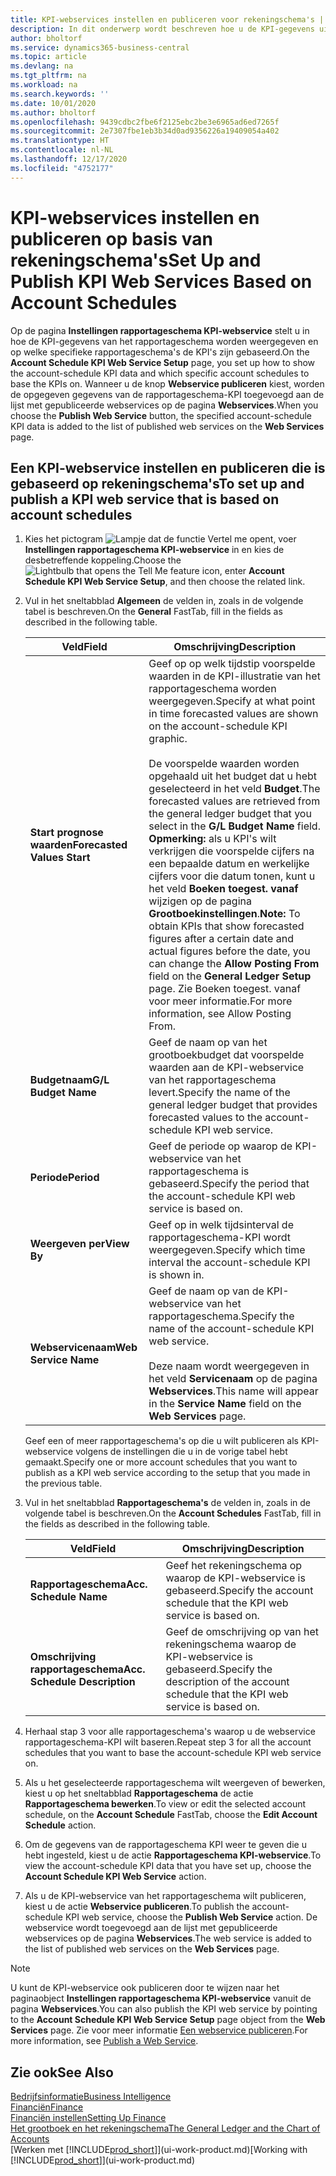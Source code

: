 ```yaml
---
title: KPI-webservices instellen en publiceren voor rekeningschema's | Microsoft Docs
description: In dit onderwerp wordt beschreven hoe u de KPI-gegevens uit het rapportageschema weergeeft op basis van specifieke rapportageschema's.
author: bholtorf
ms.service: dynamics365-business-central
ms.topic: article
ms.devlang: na
ms.tgt_pltfrm: na
ms.workload: na
ms.search.keywords: ''
ms.date: 10/01/2020
ms.author: bholtorf
ms.openlocfilehash: 9439cdbc2fbe6f2125ebc2be3e6965ad6ed7265f
ms.sourcegitcommit: 2e7307fbe1eb3b34d0ad9356226a19409054a402
ms.translationtype: HT
ms.contentlocale: nl-NL
ms.lasthandoff: 12/17/2020
ms.locfileid: "4752177"
---
```

# <a name="set-up-and-publish-kpi-web-services-based-on-account-schedules"></a><span data-ttu-id="cd276-103">KPI-webservices instellen en publiceren op basis van rekeningschema's</span><span class="sxs-lookup"><span data-stu-id="cd276-103">Set Up and Publish KPI Web Services Based on Account Schedules</span></span>
<span data-ttu-id="cd276-104">Op de pagina **Instellingen rapportageschema KPI-webservice** stelt u in hoe de KPI-gegevens van het rapportageschema worden weergegeven en op welke specifieke rapportageschema's de KPI's zijn gebaseerd.</span><span class="sxs-lookup"><span data-stu-id="cd276-104">On the **Account Schedule KPI Web Service Setup** page, you set up how to show the account-schedule KPI data and which specific account schedules to base the KPIs on.</span></span> <span data-ttu-id="cd276-105">Wanneer u de knop **Webservice publiceren** kiest, worden de opgegeven gegevens van de rapportageschema-KPI toegevoegd aan de lijst met gepubliceerde webservices op de pagina **Webservices**.</span><span class="sxs-lookup"><span data-stu-id="cd276-105">When you choose the **Publish Web Service** button, the specified account-schedule KPI data is added to the list of published web services on the **Web Services** page.</span></span>  

## <a name="to-set-up-and-publish-a-kpi-web-service-that-is-based-on-account-schedules"></a><span data-ttu-id="cd276-106">Een KPI-webservice instellen en publiceren die is gebaseerd op rekeningschema's</span><span class="sxs-lookup"><span data-stu-id="cd276-106">To set up and publish a KPI web service that is based on account schedules</span></span>  
1.  <span data-ttu-id="cd276-107">Kies het pictogram ![Lampje dat de functie Vertel me opent](media/ui-search/search_small.png "Vertel me wat u wilt doen"), voer **Instellingen rapportageschema KPI-webservice** in en kies de desbetreffende koppeling.</span><span class="sxs-lookup"><span data-stu-id="cd276-107">Choose the ![Lightbulb that opens the Tell Me feature](media/ui-search/search_small.png "Tell me what you want to do") icon, enter **Account Schedule KPI Web Service Setup**, and then choose the related link.</span></span>  
2.  <span data-ttu-id="cd276-108">Vul in het sneltabblad **Algemeen** de velden in, zoals in de volgende tabel is beschreven.</span><span class="sxs-lookup"><span data-stu-id="cd276-108">On the **General** FastTab, fill in the fields as described in the following table.</span></span>  

    |<span data-ttu-id="cd276-109">Veld</span><span class="sxs-lookup"><span data-stu-id="cd276-109">Field</span></span>|<span data-ttu-id="cd276-110">Omschrijving</span><span class="sxs-lookup"><span data-stu-id="cd276-110">Description</span></span>|  
    |---------------------------------|---------------------------------------|  
    |<span data-ttu-id="cd276-111">**Start prognose waarden**</span><span class="sxs-lookup"><span data-stu-id="cd276-111">**Forecasted Values Start**</span></span>|<span data-ttu-id="cd276-112">Geef op op welk tijdstip voorspelde waarden in de KPI-illustratie van het rapportageschema worden weergegeven.</span><span class="sxs-lookup"><span data-stu-id="cd276-112">Specify at what point in time forecasted values are shown on the account-schedule KPI graphic.</span></span><br /><br /> <span data-ttu-id="cd276-113">De voorspelde waarden worden opgehaald uit het budget dat u hebt geselecteerd in het veld **Budget**.</span><span class="sxs-lookup"><span data-stu-id="cd276-113">The forecasted values are retrieved from the general ledger budget that you select in the **G/L Budget Name** field.</span></span> <span data-ttu-id="cd276-114">**Opmerking:** als u KPI's wilt verkrijgen die voorspelde cijfers na een bepaalde datum en werkelijke cijfers voor die datum tonen, kunt u het veld **Boeken toegest. vanaf** wijzigen op de pagina **Grootboekinstellingen**.</span><span class="sxs-lookup"><span data-stu-id="cd276-114">**Note:**  To obtain KPIs that show forecasted figures after a certain date and actual figures before the date, you can change the **Allow Posting From** field on the **General Ledger Setup** page.</span></span> <span data-ttu-id="cd276-115">Zie Boeken toegest. vanaf voor meer informatie.</span><span class="sxs-lookup"><span data-stu-id="cd276-115">For more information, see Allow Posting From.</span></span>|  
    |<span data-ttu-id="cd276-116">**Budgetnaam**</span><span class="sxs-lookup"><span data-stu-id="cd276-116">**G/L Budget Name**</span></span>|<span data-ttu-id="cd276-117">Geef de naam op van het grootboekbudget dat voorspelde waarden aan de KPI-webservice van het rapportageschema levert.</span><span class="sxs-lookup"><span data-stu-id="cd276-117">Specify the name of the general ledger budget that provides forecasted values to the account-schedule KPI web service.</span></span>|  
    |<span data-ttu-id="cd276-118">**Periode**</span><span class="sxs-lookup"><span data-stu-id="cd276-118">**Period**</span></span>|<span data-ttu-id="cd276-119">Geef de periode op waarop de KPI-webservice van het rapportageschema is gebaseerd.</span><span class="sxs-lookup"><span data-stu-id="cd276-119">Specify the period that the account-schedule KPI web service is based on.</span></span>|  
    |<span data-ttu-id="cd276-120">**Weergeven per**</span><span class="sxs-lookup"><span data-stu-id="cd276-120">**View By**</span></span>|<span data-ttu-id="cd276-121">Geef op in welk tijdsinterval de rapportageschema-KPI wordt weergegeven.</span><span class="sxs-lookup"><span data-stu-id="cd276-121">Specify which time interval the account-schedule KPI is shown in.</span></span>|  
    |<span data-ttu-id="cd276-122">**Webservicenaam**</span><span class="sxs-lookup"><span data-stu-id="cd276-122">**Web Service Name**</span></span>|<span data-ttu-id="cd276-123">Geef de naam op van de KPI-webservice van het rapportageschema.</span><span class="sxs-lookup"><span data-stu-id="cd276-123">Specify the name of the account-schedule KPI web service.</span></span><br /><br /> <span data-ttu-id="cd276-124">Deze naam wordt weergegeven in het veld **Servicenaam** op de pagina **Webservices**.</span><span class="sxs-lookup"><span data-stu-id="cd276-124">This name will appear in the **Service Name** field on the **Web Services** page.</span></span>|  

    <span data-ttu-id="cd276-125">Geef een of meer rapportageschema's op die u wilt publiceren als KPI-webservice volgens de instellingen die u in de vorige tabel hebt gemaakt.</span><span class="sxs-lookup"><span data-stu-id="cd276-125">Specify one or more account schedules that you want to publish as a KPI web service according to the setup that you made in the previous table.</span></span>  

3.  <span data-ttu-id="cd276-126">Vul in het sneltabblad **Rapportageschema's** de velden in, zoals in de volgende tabel is beschreven.</span><span class="sxs-lookup"><span data-stu-id="cd276-126">On the **Account Schedules** FastTab, fill in the fields as described in the following table.</span></span>  

    |<span data-ttu-id="cd276-127">Veld</span><span class="sxs-lookup"><span data-stu-id="cd276-127">Field</span></span>|<span data-ttu-id="cd276-128">Omschrijving</span><span class="sxs-lookup"><span data-stu-id="cd276-128">Description</span></span>|  
    |---------------------------------|---------------------------------------|  
    |<span data-ttu-id="cd276-129">**Rapportageschema**</span><span class="sxs-lookup"><span data-stu-id="cd276-129">**Acc. Schedule Name**</span></span>|<span data-ttu-id="cd276-130">Geef het rekeningschema op waarop de KPI-webservice is gebaseerd.</span><span class="sxs-lookup"><span data-stu-id="cd276-130">Specify the account schedule that the KPI web service is based on.</span></span>|  
    |<span data-ttu-id="cd276-131">**Omschrijving rapportageschema**</span><span class="sxs-lookup"><span data-stu-id="cd276-131">**Acc. Schedule Description**</span></span>|<span data-ttu-id="cd276-132">Geef de omschrijving op van het rekeningschema waarop de KPI-webservice is gebaseerd.</span><span class="sxs-lookup"><span data-stu-id="cd276-132">Specify the description of the account schedule that the KPI web service is based on.</span></span>|  

4.  <span data-ttu-id="cd276-133">Herhaal stap 3 voor alle rapportageschema's waarop u de webservice rapportageschema-KPI wilt baseren.</span><span class="sxs-lookup"><span data-stu-id="cd276-133">Repeat step 3 for all the account schedules that you want to base the account-schedule KPI web service on.</span></span>  
5.  <span data-ttu-id="cd276-134">Als u het geselecteerde rapportageschema wilt weergeven of bewerken, kiest u op het sneltabblad **Rapportageschema** de actie **Rapportageschema bewerken**.</span><span class="sxs-lookup"><span data-stu-id="cd276-134">To view or edit the selected account schedule, on the **Account Schedule** FastTab, choose the **Edit Account Schedule** action.</span></span>  
6.  <span data-ttu-id="cd276-135">Om de gegevens van de rapportageschema KPI weer te geven die u hebt ingesteld, kiest u de actie **Rapportageschema KPI-webservice**.</span><span class="sxs-lookup"><span data-stu-id="cd276-135">To view the account-schedule KPI data that you have set up, choose the **Account Schedule KPI Web Service** action.</span></span>  
7.  <span data-ttu-id="cd276-136">Als u de KPI-webservice van het rapportageschema wilt publiceren, kiest u de actie **Webservice publiceren**.</span><span class="sxs-lookup"><span data-stu-id="cd276-136">To publish the account-schedule KPI web service, choose the **Publish Web Service** action.</span></span> <span data-ttu-id="cd276-137">De webservice wordt toegevoegd aan de lijst met gepubliceerde webservices op de pagina **Webservices**.</span><span class="sxs-lookup"><span data-stu-id="cd276-137">The web service is added to the list of published web services on the **Web Services** page.</span></span>  

> [!NOTE]  
>  <span data-ttu-id="cd276-138">U kunt de KPI-webservice ook publiceren door te wijzen naar het paginaobject **Instellingen rapportageschema KPI-webservice** vanuit de pagina **Webservices**.</span><span class="sxs-lookup"><span data-stu-id="cd276-138">You can also publish the KPI web service by pointing to the **Account Schedule KPI Web Service Setup** page object from the **Web Services** page.</span></span> <span data-ttu-id="cd276-139">Zie voor meer informatie [Een webservice publiceren](across-how-publish-web-service.md).</span><span class="sxs-lookup"><span data-stu-id="cd276-139">For more information, see [Publish a Web Service](across-how-publish-web-service.md).</span></span>  

## <a name="see-also"></a><span data-ttu-id="cd276-140">Zie ook</span><span class="sxs-lookup"><span data-stu-id="cd276-140">See Also</span></span>  
[<span data-ttu-id="cd276-141">Bedrijfsinformatie</span><span class="sxs-lookup"><span data-stu-id="cd276-141">Business Intelligence</span></span>](bi.md)  
[<span data-ttu-id="cd276-142">Financiën</span><span class="sxs-lookup"><span data-stu-id="cd276-142">Finance</span></span>](finance.md)  
[<span data-ttu-id="cd276-143">Financiën instellen</span><span class="sxs-lookup"><span data-stu-id="cd276-143">Setting Up Finance</span></span>](finance-setup-finance.md)  
[<span data-ttu-id="cd276-144">Het grootboek en het rekeningschema</span><span class="sxs-lookup"><span data-stu-id="cd276-144">The General Ledger and the Chart of Accounts</span></span>](finance-general-ledger.md)  
<span data-ttu-id="cd276-145">[Werken met [!INCLUDE[prod_short](includes/prod_short.md)]](ui-work-product.md)</span><span class="sxs-lookup"><span data-stu-id="cd276-145">[Working with [!INCLUDE[prod_short](includes/prod_short.md)]](ui-work-product.md)</span></span>
